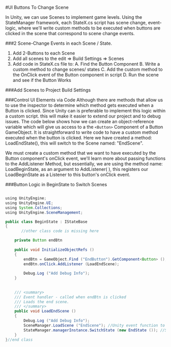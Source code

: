 #UI Buttons To Change Scene

In Unity, we can use Scenes to implement game levels.  Using the StateManager framework, each StateX.cs script has scene change, event-logic, where we'll write custom methods to be executed when buttons are clicked in the scene that correspond to scene change events.

###2 Scene-Change Events in each Scene / State.   


1. Add 2-Buttons to each Scene
2. Add all scenes to the edit => Build Settings  => Scenes
3. Add code in StateX.cs file to:
 A.  Find the Button Component
 B.  Write a custom method to change scenes/ states
 C.  Add the custom method to the OnClick event of the Button component in script
 D.  Run the scene and see if the Button Works

###Add Scenes to Project Build Settings


###Control UI Elements via Code
Although there are methods that allow us to use the inspector to determine which method gets executed when a Button is clicked. Since Unity can  is preferable to implement this logic within a custom script.  this will make it easier to extend our project and to debug issues.  The code below shows how we can create an object-reference variable which will give us access to a the `<Button>` Component of a Button GameObject. It is straightforward to write code to have a custom method executed when the button is clicked.  Here we have created a method:  LoadEndState(), this will switch to the Scene named: "EndScene".  

We must create a custom method that we want to have executed by the Button component's onClick event, we'll learn more about passing functions to the AddListener Method, but essentially, we are using the method name: LoadBeginState, as an argument to AddListener( ), this registers our LoadBeginState as a Listener to this button's onClick event.

###Button Logic in BeginState to Switch Scenes
```java

using UnityEngine;
using UnityEngine.UI;
using System.Collections;
using UnityEngine.SceneManagement;

public class BeginState : IStateBase
{
       //other class code is missing here

	private Button endBtn
	
	public void InitializeObjectRefs ()
	{
		endBtn = GameObject.Find ("EndButton").GetComponent<Button> ();
		endBtn.onClick.AddListener (LoadEndScene);
 
		Debug.Log ("Add Debug Info");
	}
 
 
	/// <summary>
	/// Event handler - called when endBtn is clicked
	/// Loads the end scene.
	/// </summary>
	public void LoadEndScene ()
	{  
		Debug.Log ("Add Debug Info");
		SceneManager.LoadScene ("EndScene"); //Unity event function to Load new scene by name
		StateManager.managerInstance.SwitchState (new EndState ()); //StateManager code to change State
	}
}//end class

```